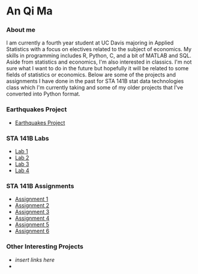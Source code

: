 # An Qi Ma

### About me
I am currently a fourth year student at UC Davis majoring in Applied Statistics with a focus on electives related to the subject of economics. My skills in programming includes R, Python, C, and a bit of MATLAB and SQL. Aside from statistics and economics, I'm also interested in classics. I'm not sure what I want to do in the future but hopefully it will be related to some fields of statistics or economics. Below are some of the projects and assignments I have done in the past for STA 141B stat data technologies class which I'm currently taking and some of my older projects that I've converted into Python format.

### Earthquakes Project
- [Earthquakes Project](https://github.com/karthikapai/earthquakes)

### STA 141B Labs
- [Lab 1](https://anqima.github.io/labs/Lab1.html)
- [Lab 2](https://anqima.github.io/labs/Lab2.html)
- [Lab 3](https://anqima.github.io/labs/Lab3.html)
- [Lab 4](https://anqima.github.io/labs/Lab4.html)

### STA 141B Assignments
- [Assignment 1](https://anqima.github.io/assignments/assignment1.html)
- [Assignment 2](https://anqima.github.io/assignments/assignment2.html)
- [Assignment 3](https://anqima.github.io/assignments/assignment3.html)
- [Assignment 4](https://anqima.github.io/assignments/assignment4.html)
- [Assignment 5](https://anqima.github.io/assignments/assignment5.html)
- [Assignment 6](https://anqima.github.io/assignments/assignment6.html)

### Other Interesting Projects
- *insert links here*
-
